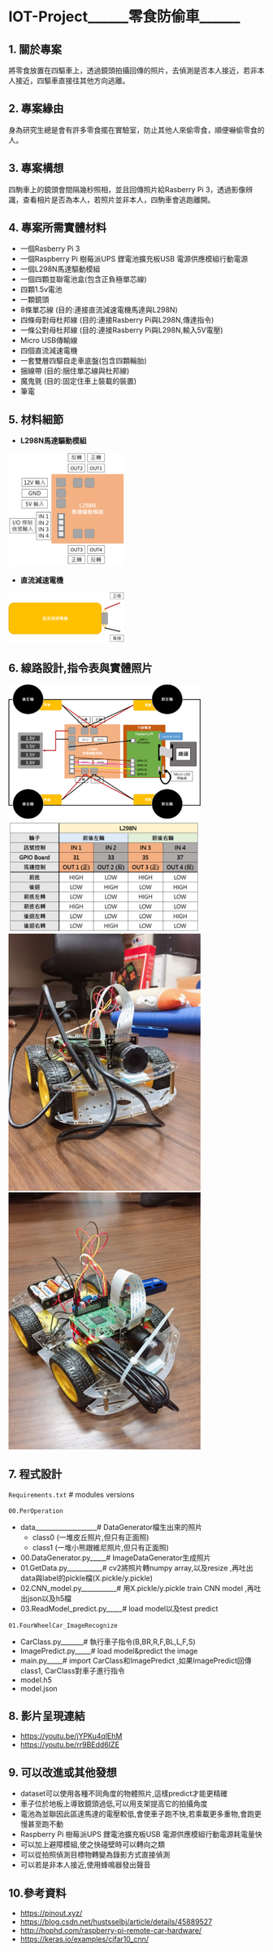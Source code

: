 # IOT-Project______零食防偷車______

## 1. 關於專案
將零食放置在四驅車上，透過鏡頭拍攝回傳的照片，去偵測是否本人接近，若非本人接近，四驅車直接往其他方向逃離。

## 2. 專案緣由
身為研究生總是會有許多零食擺在實驗室，防止其他人來偷零食，順便嚇偷零食的人。

## 3. 專案構想
四駒車上的鏡頭會間隔幾秒照相，並且回傳照片給Rasberry Pi 3，透過影像辨識，查看相片是否為本人，若照片並非本人，四駒車會逃跑離開。

## 4. 專案所需實體材料
* 一個Rasberry Pi 3
* 一個Raspberry Pi 樹莓派UPS 鋰電池擴充板USB 電源供應模組行動電源
* 一個L298N馬達驅動模組
* 一個四顆並聯電池盒(包含正負極單芯線)
* 四顆1.5v電池
* 一顆鏡頭
* 8條單芯線 (目的:連接直流減速電機馬達與L298N)
* 四條母對母杜邦線 (目的:連接Rasberry Pi與L298N,傳達指令)
* 一條公對母杜邦線 (目的:連接Rasberry Pi與L298N,輸入5V電壓)
* Micro USB傳輸線
* 四個直流減速電機
* 一套雙層四驅自走車底盤(包含四顆輪胎)
* 捆線帶 (目的:捆住單芯線與杜邦線)
* 魔鬼氈 (目的:固定住車上裝載的裝置)
* 筆電

## 5. 材料細節
* **L298N馬達驅動模組**
<img src="https://github.com/ponponmusic/IOT-Project-_-FourWheelCar-ImageRecognize/blob/master/Markdown%20Pictures_Videos/L298N.png" width = "45%" height = "45%"/>

* **直流減速電機**
<img src="https://github.com/ponponmusic/IOT-Project-_-FourWheelCar-ImageRecognize/blob/master/Markdown%20Pictures_Videos/DC%20geared%20motor.png" width = "45%" height = "45%"/>

## 6. 線路設計,指令表與實體照片
<img src="https://github.com/ponponmusic/IOT-Project-_-FourWheelCar-ImageRecognize/blob/master/Markdown%20Pictures_Videos/FourWheelCar.png" width = "75%" height = "75%"/>
<img src="https://github.com/ponponmusic/IOT-Project-_-FourWheelCar-ImageRecognize/blob/master/Markdown%20Pictures_Videos/Command%20Table.jpg" width = "75%" height = "75%"/>
<img src="https://github.com/ponponmusic/IOT-Project-_-FourWheelCar-ImageRecognize/blob/master/Markdown%20Pictures_Videos/FourWheelCar01.jpg" width = "75%" height = "75%"/>
<img src="https://github.com/ponponmusic/IOT-Project-_-FourWheelCar-ImageRecognize/blob/master/Markdown%20Pictures_Videos/FourWheelCar02.jpg" width = "75%" height = "75%"/>

## 7. 程式設計

`Requirements.txt` # modules versions

`00.PerOperation`
* data___________________# DataGenerator檔生出來的照片
   * class0 (一堆皮丘照片,但只有正面照)
   * class1 (一堆小熊跟維尼照片,但只有正面照)
* 00.DataGenerator.py_____# ImageDataGenerator生成照片
* 01.GetData.py___________# cv2將照片轉numpy array,以及resize ,再吐出data與label的pickle檔(X.pickle/y.pickle)
* 02.CNN_model.py___________# 用X.pickle/y.pickle train CNN model ,再吐出json以及h5檔
* 03.ReadModel_predict.py_____# load model以及test predict

`01.FourWheelCar_ImageRecognize`
* CarClass.py_______# 執行車子指令(B,BR,R,F,BL,L,F,S)
* ImagePredict.py_____# load model&predict the image
* main.py_____# import CarClass和ImagePredict ,如果ImagePredict回傳class1, CarClass對車子進行指令
* model.h5
* model.json

## 8. 影片呈現連結
* https://youtu.be/jYPKu4qlEhM
* https://youtu.be/rr9BEdd6IZE

## 9. 可以改進或其他發想
* dataset可以使用各種不同角度的物體照片,這樣predict才能更精確
* 車子位於地板上導致鏡頭過低,可以用支架提高它的拍攝角度
* 電池為並聯因此區達馬達的電壓較低,會使車子跑不快,若乘載更多重物,會跑更慢甚至跑不動
* Raspberry Pi 樹莓派UPS 鋰電池擴充板USB 電源供應模組行動電源耗電量快
* 可以加上避障模組,使之快碰壁時可以轉向之類
* 可以從拍照偵測目標物轉變為錄影方式直接偵測
* 可以若是非本人接近,使用蜂鳴器發出聲音

## 10.參考資料
* https://pinout.xyz/
* https://blog.csdn.net/hustsselbj/article/details/45889527
* http://hophd.com/raspberry-pi-remote-car-hardware/
* https://keras.io/examples/cifar10_cnn/
